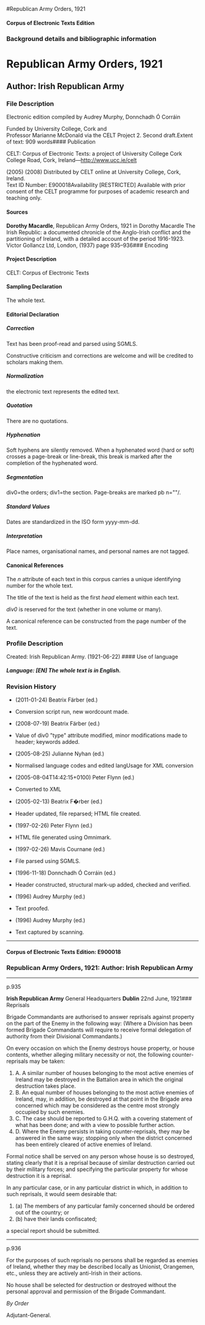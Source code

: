 

#Republican Army Orders, 1921


<!-- // 
 function footNote(link) {
 openpopup = window.open(link,"openpopup","width=512,height=128,left=256,top=256,resizable=no,scrollbars=1,menubar=1,statusbar=0,toolbar=0");
}
// -->



#### Corpus of Electronic Texts Edition


### Background details and bibliographic information


Republican Army Orders, 1921
============================


Author: Irish Republican Army
-----------------------------


### File Description

Electronic edition compiled by Audrey Murphy, Donnchadh Ó Corráin

Funded by University College, Cork and  
Professor Marianne McDonald via the CELT Project 2. Second draft.Extent of text: 909 words#### Publication


CELT: Corpus of Electronic Texts: a project of University College Cork  
College Road, Cork, Ireland—http://www.ucc.ie/celt

 (2005) (2008) Distributed by CELT online at University College, Cork, Ireland.  
Text ID Number: E900018Availability [RESTRICTED] 
Available with prior consent of the CELT programme for purposes of academic research and teaching only.


#### Sources


**Dorothy Macardle**, Republican Army Orders, 1921 in Dorothy Macardle The Irish Republic: a documented chronicle of the Anglo-Irish conflict and the partitioning of Ireland, with a detailed account of the period 1916-1923. Victor Gollancz Ltd, London, (1937) page 935–936### Encoding


#### Project Description


CELT: Corpus of Electronic Texts


#### Sampling Declaration


The whole text.


#### Editorial Declaration


##### Correction


Text has been proof-read and parsed using SGMLS.


Constructive criticism and corrections are welcome and will be credited to scholars making them.


##### Normalization


the electronic text represents the edited text.


##### Quotation


There are no quotations.


##### Hyphenation


Soft hyphens are silently removed. When a hyphenated word (hard or soft) crosses a page-break or line-break, this break is marked after the completion of the hyphenated word.


##### Segmentation


div0=the orders; div1=the section. Page-breaks are marked pb n=""/.


##### Standard Values


Dates are standardized in the ISO form yyyy-mm-dd.


##### Interpretation


Place names, organisational names, and personal names are not tagged.


#### Canonical References


The *n* attribute of each text in this corpus carries a unique identifying number for the whole text.


The title of the text is held as the first *head* element within each text.


*div0* is reserved for the text (whether in one volume or many).


A canonical reference can be constructed from the page number of the text.


### Profile Description


Created: Irish Republican Army.
 (1921-06-22) #### Use of language


##### Language: [EN] The whole text is in English.


### Revision History


* (2011-01-24) Beatrix Färber (ed.)

* Conversion script run, new wordcount made.
* (2008-07-19) Beatrix Färber (ed.)

* Value of div0 "type" attribute modified, minor modifications made to header; keywords added.
* (2005-08-25) Julianne Nyhan (ed.)

* Normalised language codes and edited langUsage for XML conversion
* (2005-08-04T14:42:15+0100) Peter Flynn (ed.)

* Converted to XML
* (2005-02-13) Beatrix F�rber (ed.)

* Header updated, file reparsed; HTML file created.
* (1997-02-26) Peter Flynn (ed.)

* HTML file generated using Omnimark.
* (1997-02-26) Mavis Cournane (ed.)

* File parsed using SGMLS.
* (1996-11-18) Donnchadh Ó Corráin (ed.)

* Header constructed, structural mark-up added, checked and verified.
* (1996) Audrey Murphy (ed.)

* Text proofed.
* (1996) Audrey Murphy (ed.)

* Text captured by scanning.




---


#### Corpus of Electronic Texts Edition: E900018


### Republican Army Orders, 1921: Author: Irish Republican Army




---

p.935


**Irish Republican Army** General Headquarters 
**Dublin** 
22nd June, 1921### Reprisals


Brigade Commandants are authorised to answer reprisals against property on the part of the Enemy in the following way: (Where a Division has been formed Brigade Commandants will require to receive formal delegation of authority from their Divisional Commandants.)


On every occasion on which the Enemy destroys house property, or house contents, whether alleging military necessity or not, the following counter-reprisals may be taken:

1. A. A similar number of houses belonging to the most active enemies of Ireland may be destroyed in the Battalion area in which the original destruction takes place.
2. B. An equal number of houses belonging to the most active enemies of Ireland, may, in addition, be destroyed at that point in the Brigade area concerned which may be considered as the centre most strongly occupied by such enemies.
3. C. The case should be reported to G.H.Q. with a covering statement of what has been done; and with a view to possible further action.
4. D. Where the Enemy persists in taking counter-reprisals, they may be answered in the same way; stopping only when the district concerned has been entirely cleared of active enemies of Ireland.



Formal notice shall be served on any person whose house is so destroyed, stating clearly that it is a reprisal because of similar destruction carried out by their military forces; and specifying the particular property for whose destruction it is a reprisal.


In any particular case, or in any particular district in which, in addition to such reprisals, it would seem desirable that: 
1. (a) The members of any particular family concerned should be ordered out of the country; or
2. (b) have their lands confiscated;


a special report should be submitted.




---

p.936


For the purposes of such reprisals no persons shall be regarded as enemies of Ireland, whether they may be described locally as Unionist, Orangemen, etc., unless they are actively anti-Irish in their actions.


No house shall be selected for destruction or destroyed without the personal approval and permission of the Brigade Commandant.


*By Order*


Adjutant-General. 









